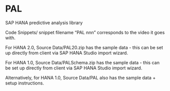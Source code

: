 PAL
===

SAP HANA predictive analysis library

Code Snippets/ snippet filename “PAL nnn” corresponds to the video it goes with.

For HANA 2.0, Source Data/PAL20.zip has the sample data - this can be set up directly from client via SAP HANA Studio import wizard.

For HANA 1.0, Source Data/PALSchema.zip has the sample data - this can be set up directly from client via SAP HANA Studio import wizard.

Alternatively, for HANA 1.0, Source Data/PAL also has the sample data + setup instructions.
